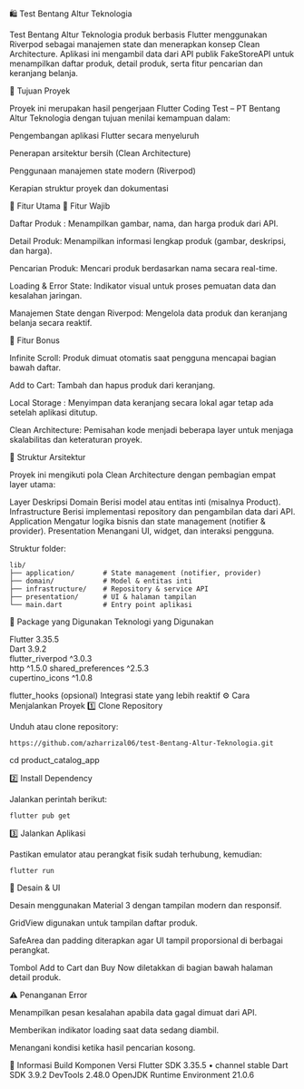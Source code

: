 🛍️ Test Bentang Altur Teknologia

Test Bentang Altur Teknologia produk berbasis Flutter menggunakan Riverpod sebagai manajemen state dan menerapkan konsep Clean Architecture.
Aplikasi ini mengambil data dari API publik FakeStoreAPI
untuk menampilkan daftar produk, detail produk, serta fitur pencarian dan keranjang belanja.

🎯 Tujuan Proyek

Proyek ini merupakan hasil pengerjaan Flutter Coding Test – PT Bentang Altur Teknologia dengan tujuan menilai kemampuan dalam:

Pengembangan aplikasi Flutter secara menyeluruh

Penerapan arsitektur bersih (Clean Architecture)

Penggunaan manajemen state modern (Riverpod)

Kerapian struktur proyek dan dokumentasi

🧩 Fitur Utama
🔹 Fitur Wajib

Daftar Produk : Menampilkan gambar, nama, dan harga produk dari API.

Detail Produk: Menampilkan informasi lengkap produk (gambar, deskripsi, dan harga).

Pencarian Produk: Mencari produk berdasarkan nama secara real-time.

Loading & Error State: Indikator visual untuk proses pemuatan data dan kesalahan jaringan.

Manajemen State dengan Riverpod: Mengelola data produk dan keranjang belanja secara reaktif.

🎁 Fitur Bonus

Infinite Scroll: Produk dimuat otomatis saat pengguna mencapai bagian bawah daftar.

Add to Cart: Tambah dan hapus produk dari keranjang.

Local Storage : Menyimpan data keranjang secara lokal agar tetap ada setelah aplikasi ditutup.

Clean Architecture: Pemisahan kode menjadi beberapa layer untuk menjaga skalabilitas dan keteraturan proyek.

🧱 Struktur Arsitektur

Proyek ini mengikuti pola Clean Architecture dengan pembagian empat layer utama:

Layer	Deskripsi
Domain	Berisi model atau entitas inti (misalnya Product).
Infrastructure	Berisi implementasi repository dan pengambilan data dari API.
Application	Mengatur logika bisnis dan state management (notifier & provider).
Presentation	Menangani UI, widget, dan interaksi pengguna.

Struktur folder:
```
lib/
├── application/       # State management (notifier, provider)
├── domain/            # Model & entitas inti
├── infrastructure/    # Repository & service API
├── presentation/      # UI & halaman tampilan
└── main.dart          # Entry point aplikasi
```
🧰 Package yang Digunakan
Teknologi yang Digunakan

Flutter	3.35.5	
Dart	3.9.2	
flutter_riverpod	^3.0.3	
http	^1.5.0
shared_preferences	^2.5.3	
cupertino_icons	^1.0.8

flutter_hooks (opsional)	Integrasi state yang lebih reaktif
⚙️ Cara Menjalankan Proyek
1️⃣ Clone Repository

Unduh atau clone repository:
```
https://github.com/azharrizal06/test-Bentang-Altur-Teknologia.git
```
cd product_catalog_app

2️⃣ Install Dependency

Jalankan perintah berikut:
```
flutter pub get
```
3️⃣ Jalankan Aplikasi

Pastikan emulator atau perangkat fisik sudah terhubung, kemudian:
```
flutter run
```
🎨 Desain & UI

Desain menggunakan Material 3 dengan tampilan modern dan responsif.

GridView digunakan untuk tampilan daftar produk.

SafeArea dan padding diterapkan agar UI tampil proporsional di berbagai perangkat.

Tombol Add to Cart dan Buy Now diletakkan di bagian bawah halaman detail produk.

⚠️ Penanganan Error

Menampilkan pesan kesalahan apabila data gagal dimuat dari API.

Memberikan indikator loading saat data sedang diambil.

Menangani kondisi ketika hasil pencarian kosong.

🧾 Informasi Build
Komponen	Versi
Flutter SDK	3.35.5 • channel stable
Dart SDK	3.9.2
DevTools	2.48.0
OpenJDK Runtime Environment	21.0.6 




